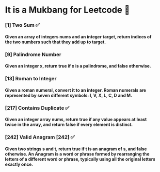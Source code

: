 # It is a Mukbang for Leetcode 🍲

### **[1] Two Sum** ✅
#### Given an array of integers nums and an integer target, return indices of the two numbers such that they add up to target.

### **[9] Palindrome Number**
#### Given an integer x, return true if x is a palindrome, and false otherwise.

### **[13] Roman to Integer**
#### Given a roman numeral, convert it to an integer. Roman numerals are represented by seven different symbols: I, V, X, L, C, D and M.

### **[217] Contains Duplicate** ✅
#### Given an integer array nums, return true if any value appears at least twice in the array, and return false if every element is distinct.

### **[242] Valid Anagram [242]** ✅
#### Given two strings s and t, return true if t is an anagram of s, and false otherwise. An Anagram is a word or phrase formed by rearranging the letters of a different word or phrase, typically using all the original letters exactly once.

